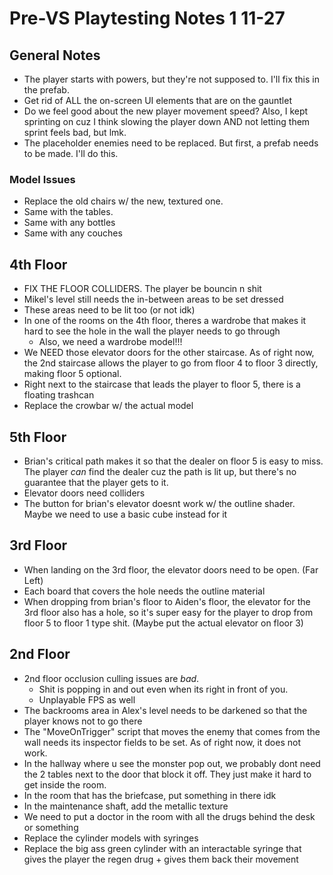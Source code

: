 # Pre-VS Playtesting Notes 1 11-27

## General Notes
- The player starts with powers, but they're not supposed to. I'll fix this in the prefab.
- Get rid of ALL the on-screen UI elements that are on the gauntlet
- Do we feel good about the new player movement speed? Also, I kept sprinting on cuz I think slowing the player down AND not letting them sprint feels bad, but lmk.
- The placeholder enemies need to be replaced. But first, a prefab needs to be made. I'll do this.
### Model Issues
- Replace the old chairs w/ the new, textured one.
- Same with the tables.
- Same with any bottles
- Same with any couches

## 4th Floor
- FIX THE FLOOR COLLIDERS. The player be bouncin n shit
- Mikel's level still needs the in-between areas to be set dressed
- These areas need to be lit too (or not idk)
- In one of the rooms on the 4th floor, theres a wardrobe that makes it hard to see the hole in the wall the player needs to go through 
	- Also, we need a wardrobe model!!!
- We NEED those elevator doors for the other staircase. As of right now, the 2nd staircase allows the player to go from floor 4 to floor 3 directly, making floor 5 optional.
- Right next to the staircase that leads the player to floor 5, there is a floating trashcan
- Replace the crowbar w/ the actual model

## 5th Floor
- Brian's critical path makes it so that the dealer on floor 5 is easy to miss. The player *can* find the dealer cuz the path is lit up, but there's no guarantee that the player gets to it.
- Elevator doors need colliders
- The button for brian's elevator doesnt work w/ the outline shader. Maybe we need to use a basic cube instead for it

## 3rd Floor
- When landing on the 3rd floor, the elevator doors need to be open. (Far Left)
- Each board that covers the hole needs the outline material
- When dropping from brian's floor to Aiden's floor, the elevator for the 3rd floor also has a hole, so it's super easy for the player to drop from floor 5 to floor 1 type shit. (Maybe put the actual elevator on floor 3)

## 2nd Floor
- 2nd floor occlusion culling issues are *bad*.
	- Shit is popping in and out even when its right in front of you.
	- Unplayable FPS as well
- The backrooms area in Alex's level needs to be darkened so that the player knows not to go there
- The "MoveOnTrigger" script that moves the enemy that comes from the wall needs its inspector fields to be set. As of right now, it does not work.
- In the hallway where u see the monster pop out, we probably dont need the 2 tables next to the door that block it off. They just make it hard to get inside the room.
- In the room that has the briefcase, put something in there idk
- In the maintenance shaft, add the metallic texture
- We need to put a doctor in the room with all the drugs behind the desk or something
- Replace the cylinder models with syringes
- Replace the big ass green cylinder with an interactable syringe that gives the player the regen drug + gives them back their movement
